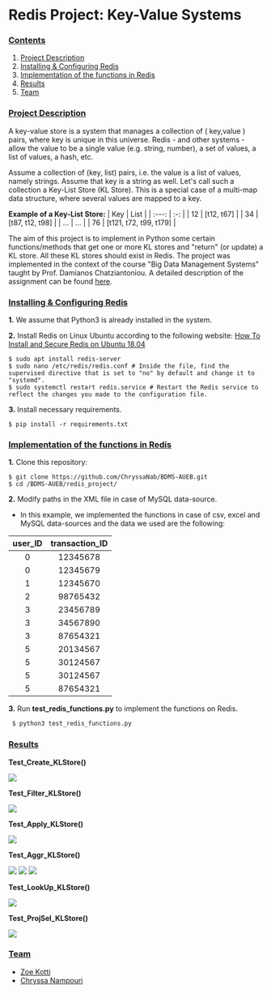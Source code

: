 # Redis Project: Key-Value Systems

### [**Contents**](#)
1. [Project Description](#descr)
1. [Installing & Configuring Redis](#Inst)
2. [Implementation of the functions in Redis](#Run)
3. [Results](#Results)
4. [Team](#Team)


<a name="descr"></a>
<a name="Inst"></a>
<a name="Run"></a>
<a name="Results"></a>
<a name="Team"></a>

### [**Project Description**](#)
A key-value store is a system that manages a collection of ( key,value ) pairs, where key is unique in this universe. Redis - and other systems - 
allow the value to be a single value (e.g. string, number), a set of values, a list of values, a hash, etc.

Assume a collection of (key, list) pairs, i.e. the value is a list of values, namely strings. Assume that key is a string as well. Let's call such a collection 
a Key-List Store (KL Store). This is a special case of a multi-map data structure, where several values are mapped to a key.

**Example of a Key-List Store:**
| Key | List  | 
| :---:   | :-: | 
| 12 | [t12, t67] | 
| 34 | [t87, t12, t98] |
| ... | ... |
| 76 | [t121, t72, t99, t179] | 

The aim of this project is to implement in Python some certain functions/methods that get one or more KL stores and "return" (or update) a KL store.
All these KL stores should exist in Redis. The project was implemented in the context of the course "Big Data Management Systems" taught by Prof. Damianos Chatziantoniou. A detailed description of the assignment can be found [here](./kmeans_mapreduce/Proj1_Hadoop_Description.pdf).


<a name="cont"></a>

### [**Installing & Configuring Redis**](#)


**1.** We assume that Python3 is already installed in the system.

**2.** Install Redis on Linux Ubuntu according to the following website: [How To Install and Secure Redis on Ubuntu 18.04](https://www.digitalocean.com/community/tutorials/how-to-install-and-secure-redis-on-ubuntu-18-04)


``` shell
$ sudo apt install redis-server
$ sudo nano /etc/redis/redis.conf # Inside the file, find the supervised directive that is set to "no" by default and change it to "systemd".
$ sudo systemctl restart redis.service # Restart the Redis service to reflect the changes you made to the configuration file.
``` 

**3.** Install necessary requirements.
``` shell
$ pip install -r requirements.txt
```

### [**Implementation of the functions in Redis**](#)

**1.** Clone this repository:

``` shell
$ git clone https://github.com/ChryssaNab/BDMS-AUEB.git
$ cd /BDMS-AUEB/redis_project/
```
**2.** Modify paths in the XML file in case of MySQL data-source. 
- In this example, we implemented the functions in case of csv, excel and MySQL data-sources and the data we used are the following:

| user_ID |	transaction_ID |
| :---:   | :-: | 
| 0	| 12345678 |
| 0	| 12345679 |
| 1	| 12345670 |
| 2	| 98765432 | 
| 3	| 23456789 |
| 3	| 34567890 |
| 3 |	87654321 |
| 5 |	20134567 |
| 5 |	30124567 |
| 5	| 30124567 |
| 5	| 87654321 |


**3.** Run **test_redis_functions.py** to implement the functions on Redis.

``` python
 $ python3 test_redis_functions.py
 ```
 
### [**Results**](#)

**Test_Create_KLStore()**

<img src="https://github.com/ChryssaNab/BDMS-AUEB/blob/master/redis_project/results/create_KLStore.png"/>

**Test_Filter_KLStore()**

<img src="https://github.com/ChryssaNab/BDMS-AUEB/blob/master/redis_project/results/Filter_KLStore.png"/>


**Test_Apply_KLStore()**

<img src="https://github.com/ChryssaNab/BDMS-AUEB/blob/master/redis_project/results/Apply_KLStore.png"/>


**Test_Aggr_KLStore()**

<img src="https://github.com/ChryssaNab/BDMS-AUEB/blob/master/redis_project/results/Aggr_KLStore_1.png"/>

<img src="https://github.com/ChryssaNab/BDMS-AUEB/blob/master/redis_project/results/Aggr_KLStore_2.png"/>

<img src="https://github.com/ChryssaNab/BDMS-AUEB/blob/master/redis_project/results/Aggr_KLStore_3.png"/>


**Test_LookUp_KLStore()**

<img src="https://github.com/ChryssaNab/BDMS-AUEB/blob/master/redis_project/results/LookUp_KLStore.png"/>

**Test_ProjSel_KLStore()**

<img src="https://github.com/ChryssaNab/BDMS-AUEB/blob/master/redis_project/results/ProjSel_KLStore.png"/>




### [**Team**](#)

- [Zoe Kotti](https://github.com/zkotti)
- [Chryssa Nampouri](https://github.com/ChryssaNab)
